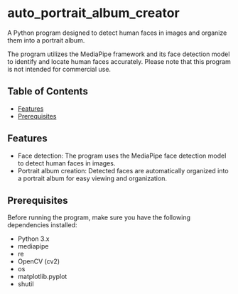 # auto_portrait_album_creator
A Python program designed to detect human faces in images and organize them into a portrait album.


The program utilizes the MediaPipe framework and its face detection model to identify and locate human faces accurately. Please note that this program is not intended for commercial use.

## Table of Contents

- [Features](#features)
- [Prerequisites](#prerequisites)


## Features

- Face detection: The program uses the MediaPipe face detection model to detect human faces in images.
- Portrait album creation: Detected faces are automatically organized into a portrait album for easy viewing and organization.

## Prerequisites

Before running the program, make sure you have the following dependencies installed:

- Python 3.x
- mediapipe
- re
- OpenCV (cv2)
- os
- matplotlib.pyplot
- shutil
